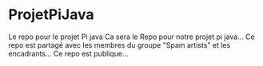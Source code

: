 # ProjetPiJava
Le repo pour le projet Pi java
Ca sera le Repo pour notre projet pi java...
Ce repo est partagé avec les membres du groupe "Spam artists" et les encadrants...
Ce repo est publique...
